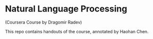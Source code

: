 # Natural Language Processing

(Coursera Course by Dragomir Radev)

This repo contains handouts of the course, annotated by Haohan Chen.
